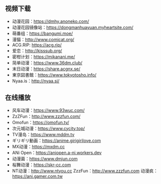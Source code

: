 ## 视频下载
+ 动漫花园：https://dmhy.anoneko.com/
+ 动漫花园镜像站：https://dongmanhuayuan.myheartsite.com/
+ 萌番组：https://bangumi.moe/
+ 漫猫：http://www.comicat.org/
+ ACG.RIP: https://acg.rip/
+ 爱恋：http://kisssub.org/
+ 密柑计划：https://mikanani.me/
+ 简单动漫：https://www.36dm.club/
+ 末日动漫：https://share.acgnx.se/
+ 東京図書館：https://www.tokyotosho.info/
+ Nyaa.is：http://nyaa.si/

## 在线播放
+ 风车动漫：https://www.93wuc.com/
+ ZzZFun：http://www.zzzfun.com/
+ Omofun：https://omofun.tv/
+ 次元城动漫：https://www.cycity.top/
+ TV漫岛：https://www.mddm.tv
+ ギリギリ動画：https://anime.girigirilove.com
+ MX动漫：https://mxdm.cc
+ ANi Open：https://aniopen.a-ni.workers.dev
+ 动漫菌：https://www.dmjun.com
+ 桜舞动漫：https://skr-cc.com
+ NT动漫：http://www.ntyou.cc
ZzzFun：http://www.zzzfun.com
动漫疯：https://ani.gamer.com.tw
